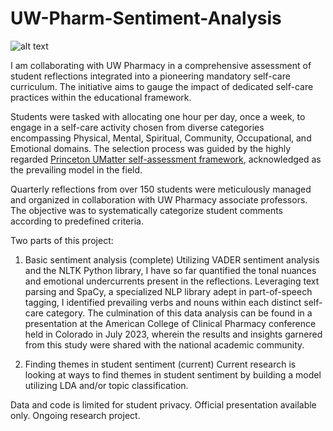 # UW-Pharm-Sentiment-Analysis
![alt text](https://sop.washington.edu/wp-content/uploads/pharmd-apply-1.jpg)

I am collaborating with UW Pharmacy in a comprehensive assessment of student reflections integrated into a pioneering mandatory self-care curriculum. The initiative aims to gauge the impact of dedicated self-care practices within the educational framework.

Students were tasked with allocating one hour per day, once a week, to engage in a self-care activity chosen from diverse categories encompassing Physical, Mental, Spiritual, Community, Occupational, and Emotional domains. The selection process was guided by the highly regarded [Princeton UMatter self-assessment framework](https://umatter.princeton.edu/sites/g/files/toruqf2181/files/media/princeton-umatter-wellness-self-assessment.pdf), acknowledged as the prevailing model in the field.

Quarterly reflections from over 150 students were meticulously managed and organized in collaboration with UW Pharmacy associate professors. The objective was to systematically categorize student comments according to predefined criteria. 

Two parts of this project:
1. Basic sentiment analysis (complete)
Utilizing VADER sentiment analysis and the NLTK Python library, I have so far quantified the tonal nuances and emotional undercurrents present in the reflections. Leveraging text parsing and SpaCy, a specialized NLP library adept in part-of-speech tagging, I identified prevailing verbs and nouns within each distinct self-care category.
The culmination of this data analysis can be found in a presentation at the American College of Clinical Pharmacy conference held in Colorado in July 2023, wherein the results and insights garnered from this study were shared with the national academic community.

3. Finding themes in student sentiment (current)
Current research is looking at ways to find themes in student sentiment by building a model utilizing LDA and/or topic classification.

Data and code is limited for student privacy. Official presentation available only. Ongoing research project.
